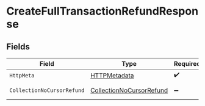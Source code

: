 # CreateFullTransactionRefundResponse


## Fields

| Field                                                                           | Type                                                                            | Required                                                                        | Description                                                                     |
| ------------------------------------------------------------------------------- | ------------------------------------------------------------------------------- | ------------------------------------------------------------------------------- | ------------------------------------------------------------------------------- |
| `HttpMeta`                                                                      | [HTTPMetadata](../../Models/Components/HTTPMetadata.md)                         | :heavy_check_mark:                                                              | N/A                                                                             |
| `CollectionNoCursorRefund`                                                      | [CollectionNoCursorRefund](../../Models/Components/CollectionNoCursorRefund.md) | :heavy_minus_sign:                                                              | Successful Response                                                             |